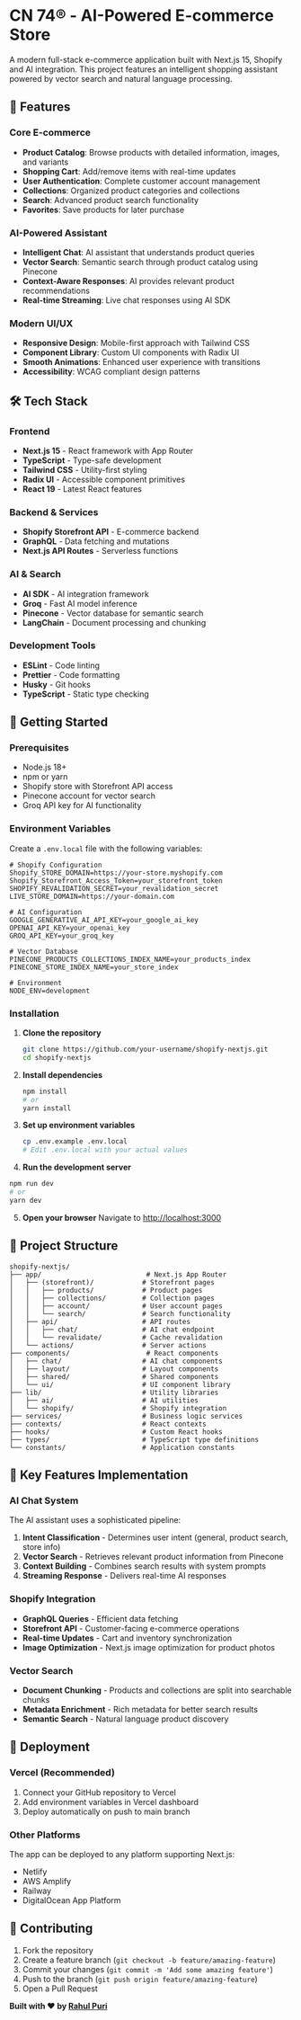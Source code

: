 # CN 74® - AI-Powered E-commerce Store

A modern full-stack e-commerce application built with Next.js 15, Shopify and AI integration. This project features an intelligent shopping assistant powered by vector search and natural language processing.

## 🚀 Features

### Core E-commerce

- **Product Catalog**: Browse products with detailed information, images, and variants
- **Shopping Cart**: Add/remove items with real-time updates
- **User Authentication**: Complete customer account management
- **Collections**: Organized product categories and collections
- **Search**: Advanced product search functionality
- **Favorites**: Save products for later purchase

### AI-Powered Assistant

- **Intelligent Chat**: AI assistant that understands product queries
- **Vector Search**: Semantic search through product catalog using Pinecone
- **Context-Aware Responses**: AI provides relevant product recommendations
- **Real-time Streaming**: Live chat responses using AI SDK

### Modern UI/UX

- **Responsive Design**: Mobile-first approach with Tailwind CSS
- **Component Library**: Custom UI components with Radix UI
- **Smooth Animations**: Enhanced user experience with transitions
- **Accessibility**: WCAG compliant design patterns


## 🛠️ Tech Stack

### Frontend

- **Next.js 15** - React framework with App Router
- **TypeScript** - Type-safe development
- **Tailwind CSS** - Utility-first styling
- **Radix UI** - Accessible component primitives
- **React 19** - Latest React features

### Backend & Services

- **Shopify Storefront API** - E-commerce backend
- **GraphQL** - Data fetching and mutations
- **Next.js API Routes** - Serverless functions

### AI & Search

- **AI SDK** - AI integration framework
- **Groq** - Fast AI model inference
- **Pinecone** - Vector database for semantic search
- **LangChain** - Document processing and chunking

### Development Tools

- **ESLint** - Code linting
- **Prettier** - Code formatting
- **Husky** - Git hooks
- **TypeScript** - Static type checking

## 🚀 Getting Started

### Prerequisites

- Node.js 18+
- npm or yarn
- Shopify store with Storefront API access
- Pinecone account for vector search
- Groq API key for AI functionality

### Environment Variables

Create a `.env.local` file with the following variables:

```env
# Shopify Configuration
Shopify_STORE_DOMAIN=https://your-store.myshopify.com
Shopify_Storefront_Access_Token=your_storefront_token
SHOPIFY_REVALIDATION_SECRET=your_revalidation_secret
LIVE_STORE_DOMAIN=https://your-domain.com

# AI Configuration
GOOGLE_GENERATIVE_AI_API_KEY=your_google_ai_key
OPENAI_API_KEY=your_openai_key
GROQ_API_KEY=your_groq_key

# Vector Database
PINECONE_PRODUCTS_COLLECTIONS_INDEX_NAME=your_products_index
PINECONE_STORE_INDEX_NAME=your_store_index

# Environment
NODE_ENV=development
```

### Installation

1. **Clone the repository**

   ```bash
   git clone https://github.com/your-username/shopify-nextjs.git
   cd shopify-nextjs
   ```

2. **Install dependencies**

   ```bash
   npm install
   # or
   yarn install
   ```

3. **Set up environment variables**

   ```bash
   cp .env.example .env.local
   # Edit .env.local with your actual values
   ```

4. **Run the development server**

```bash
npm run dev
# or
yarn dev
```

5. **Open your browser**
   Navigate to [http://localhost:3000](http://localhost:3000)

## 📁 Project Structure

```
shopify-nextjs/
├── app/                          # Next.js App Router
│   ├── (storefront)/            # Storefront pages
│   │   ├── products/            # Product pages
│   │   ├── collections/         # Collection pages
│   │   ├── account/             # User account pages
│   │   └── search/              # Search functionality
│   ├── api/                     # API routes
│   │   ├── chat/                # AI chat endpoint
│   │   └── revalidate/          # Cache revalidation
│   └── actions/                 # Server actions
├── components/                   # React components
│   ├── chat/                    # AI chat components
│   ├── layout/                  # Layout components
│   ├── shared/                  # Shared components
│   └── ui/                      # UI component library
├── lib/                         # Utility libraries
│   ├── ai/                      # AI utilities
│   └── shopify/                 # Shopify integration
├── services/                    # Business logic services
├── contexts/                    # React contexts
├── hooks/                       # Custom React hooks
├── types/                       # TypeScript type definitions
└── constants/                   # Application constants
```

## 🔧 Key Features Implementation

### AI Chat System

The AI assistant uses a sophisticated pipeline:

1. **Intent Classification** - Determines user intent (general, product search, store info)
2. **Vector Search** - Retrieves relevant product information from Pinecone
3. **Context Building** - Combines search results with system prompts
4. **Streaming Response** - Delivers real-time AI responses

### Shopify Integration

- **GraphQL Queries** - Efficient data fetching
- **Storefront API** - Customer-facing e-commerce operations
- **Real-time Updates** - Cart and inventory synchronization
- **Image Optimization** - Next.js image optimization for product photos

### Vector Search

- **Document Chunking** - Products and collections are split into searchable chunks
- **Metadata Enrichment** - Rich metadata for better search results
- **Semantic Search** - Natural language product discovery

## 🚀 Deployment

### Vercel (Recommended)

1. Connect your GitHub repository to Vercel
2. Add environment variables in Vercel dashboard
3. Deploy automatically on push to main branch

### Other Platforms

The app can be deployed to any platform supporting Next.js:

- Netlify
- AWS Amplify
- Railway
- DigitalOcean App Platform

## 🤝 Contributing

1. Fork the repository
2. Create a feature branch (`git checkout -b feature/amazing-feature`)
3. Commit your changes (`git commit -m 'Add some amazing feature'`)
4. Push to the branch (`git push origin feature/amazing-feature`)
5. Open a Pull Request

**Built with ❤️ by [Rahul Puri](https://www.linkedin.com/in/rahulpuri02)**
